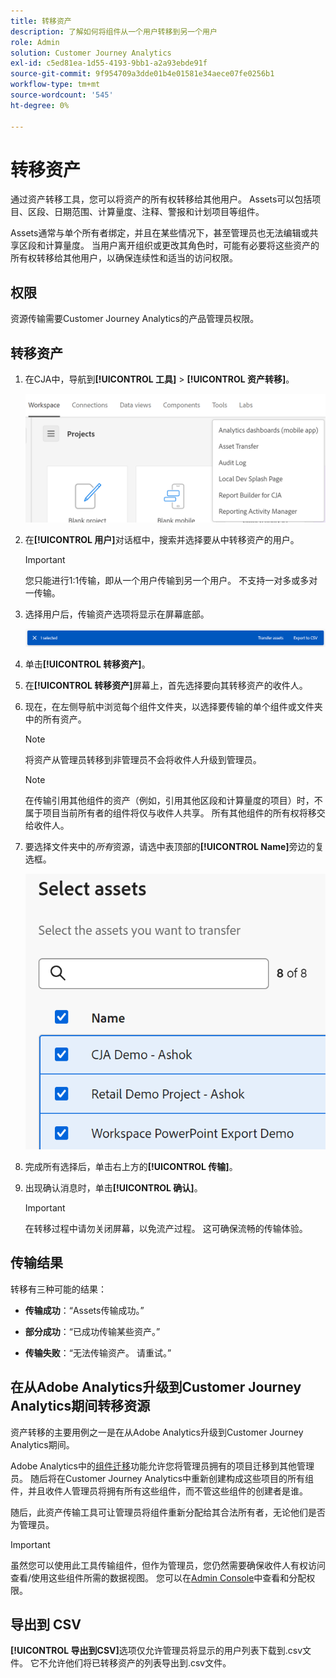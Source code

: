 ```yaml
---
title: 转移资产
description: 了解如何将组件从一个用户转移到另一个用户
role: Admin
solution: Customer Journey Analytics
exl-id: c5ed81ea-1d55-4193-9bb1-a2a93ebde91f
source-git-commit: 9f954709a3dde01b4e01581e34aece07fe0256b1
workflow-type: tm+mt
source-wordcount: '545'
ht-degree: 0%

---
```


# 转移资产

通过资产转移工具，您可以将资产的所有权转移给其他用户。 Assets可以包括项目、区段、日期范围、计算量度、注释、警报和计划项目等组件。

Assets通常与单个所有者绑定，并且在某些情况下，甚至管理员也无法编辑或共享区段和计算量度。 当用户离开组织或更改其角色时，可能有必要将这些资产的所有权转移给其他用户，以确保连续性和适当的访问权限。

## 权限

资源传输需要Customer Journey Analytics的产品管理员权限。

## 转移资产

1. 在CJA中，导航到&#x200B;**[!UICONTROL 工具]** > **[!UICONTROL 资产转移]**。

   ![资产转移菜单项](/help/tools/asset-transfer/assets/asset-transfer.png)

1. 在&#x200B;**[!UICONTROL 用户]**&#x200B;对话框中，搜索并选择要从中转移资产的用户。

   >[!IMPORTANT]
   >
   >您只能进行1:1传输，即从一个用户传输到另一个用户。 不支持一对多或多对一传输。


1. 选择用户后，传输资产选项将显示在屏幕底部。

   ![菜单选项](/help/tools/asset-transfer/assets/after-selection.png)

1. 单击&#x200B;**[!UICONTROL 转移资产]**。

1. 在&#x200B;**[!UICONTROL 转移资产]**&#x200B;屏幕上，首先选择要向其转移资产的收件人。

1. 现在，在左侧导航中浏览每个组件文件夹，以选择要传输的单个组件或文件夹中的所有资产。

   >[!NOTE]
   >
   >将资产从管理员转移到非管理员不会将收件人升级到管理员。


   >[!NOTE]
   >
   >    在传输引用其他组件的资产（例如，引用其他区段和计算量度的项目）时，不属于项目当前所有者的组件将仅与收件人共享。 所有其他组件的所有权将移交给收件人。

1. 要选择文件夹中的&#x200B;_所有_&#x200B;资源，请选中表顶部的&#x200B;**[!UICONTROL Name]**&#x200B;旁边的复选框。

   ![选择要转移的资产](/help/tools/asset-transfer/assets/select-assets.png)

1. 完成所有选择后，单击右上方的&#x200B;**[!UICONTROL 传输]**。

1. 出现确认消息时，单击&#x200B;**[!UICONTROL 确认]**。

   >[!IMPORTANT]
   >
   >在转移过程中请勿关闭屏幕，以免流产过程。 这可确保流畅的传输体验。

## 传输结果

转移有三种可能的结果：

- **传输成功**：“Assets传输成功。”

- **部分成功**：“已成功传输某些资产。”

- **传输失败**：“无法传输资产。 请重试。”

## 在从Adobe Analytics升级到Customer Journey Analytics期间转移资源

资产转移的主要用例之一是在从Adobe Analytics升级到Customer Journey Analytics期间。

Adobe Analytics中的[组件迁移](https://experienceleague.adobe.com/en/docs/analytics/admin/admin-tools/component-migration/component-migration)功能允许您将管理员拥有的项目迁移到其他管理员。 随后将在Customer Journey Analytics中重新创建构成这些项目的所有组件，并且收件人管理员将拥有所有这些组件，而不管这些组件的创建者是谁。

随后，此资产传输工具可让管理员将组件重新分配给其合法所有者，无论他们是否为管理员。

>[!IMPORTANT]
>
>虽然您可以使用此工具传输组件，但作为管理员，您仍然需要确保收件人有权访问查看/使用这些组件所需的数据视图。 您可以在[Admin Console](https://helpx.adobe.com/cn/enterprise/using/admin-console.html)中查看和分配权限。

## 导出到 CSV

**[!UICONTROL 导出到CSV]**&#x200B;选项仅允许管理员将显示的用户列表下载到.csv文件。 它不允许他们将已转移资产的列表导出到.csv文件。

<!---## Unknown users

All previously deleted users appear under one unknown user entry, along with all their orphan components. These components can be transferred to a new recipient. This feature will be available in January.-->
